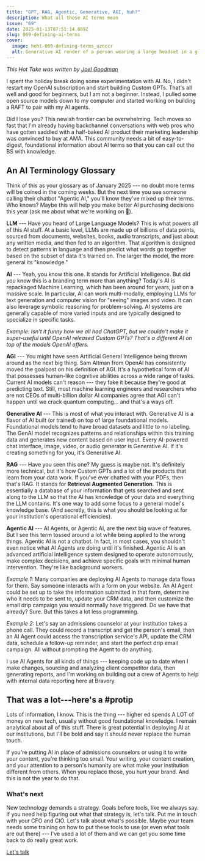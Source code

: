 ```yaml
---
title: "GPT, RAG, Agentic, Generative, AGI, huh?"
description: What all those AI terms mean
issue: "69"
date: 2025-01-13T07:51:14.809Z
slug: 069-defining-ai-terms
cover:
  image: heht-069-defining-terms_uznccr
  alt: Generative AI render of a person wearing a large headset in a glowing room. The headset is showing them hundreds of undecipherable text characters.
---
```


_This Hot Take was written by [Joel Goodman](https://linkedin.com/in/joelgoodman/)_

I spent the holiday break doing some experimentation with AI. No, I didn't restart my OpenAI subscription and start building Custom GPTs. That's all well and good for beginners, but I am not a beginner. Instead, I pulled some open source models down to my computer and started working on building a RAFT to pair with my AI agents.

Did I lose you? This newish frontier can be overwhelming. Tech moves so fast that I'm already having backchannel conversations with web pros who have gotten saddled with a half-baked AI product their marketing leadership was convinced to buy at AMA. This community needs a bit of easy-to-digest, foundational information about AI terms so that you can call out the BS with knowledge.

## An AI Terminology Glossary

Think of this as your glossary as of January 2025 --- no doubt more terms will be coined in the coming weeks. But the next time you see someone calling their chatbot "Agentic AI," you'll know they've mixed up their terms. Who knows? Maybe this will help you make better AI purchasing decisions this year (ask me about what we're working on 👀).

****LLM**** --- Have you heard of Large Language Models? This is what powers all of this AI stuff. At a basic level, LLMs are made up of billions of data points, sourced from documents, websites, books, audio transcripts, and just about any written media, and then fed to an algorithm. That algorithm is designed to detect patterns in language and then predict what words go together based on the subset of data it's trained on. The larger the model, the more general its "knowledge."

**AI** --- Yeah, you know this one. It stands for Artificial Intelligence. But did you know this is a branding term more than anything? Today's AI is repackaged Machine Learning, which has been around for years, just on a massive scale. In particular, AI can work multi-modally, employing LLMs for text generation and computer vision for "seeing" images and video. It can also leverage symbolic reasoning for problem-solving. AI systems are generally capable of more varied inputs and are typically designed to specialize in specific tasks.

_Example: Isn't it funny how we all had ChatGPT, but we couldn't make it super-useful until OpenAI released Custom GPTs? That's a different AI on top of the models OpenAI offers._

**AGI** --- You might have seen Artificial General Intelligence being thrown around as the next big thing. Sam Altman from OpenAI has consistently moved the goalpost on his definition of AGI. It's a hypothetical form of AI that possesses human-like cognitive abilities across a wide range of tasks. Current AI models can't reason --- they fake it because they're good at predicting text. Still, most machine learning engineers and researchers who are not CEOs of multi-billion dollar AI companies agree that AGI can't happen until we crack quantum computing... and that's a ways off.

**Generative AI** --- This is most of what you interact with. Generative AI is a flavor of AI built (or trained) on top of large foundational models. Foundational models tend to have broad datasets and little to no labeling. The GenAI model recognizes patterns and relationships within this training data and generates new content based on user input. Every AI-powered chat interface, image, video, or audio generator is Generative AI. If it's creating something for you, it's Generative AI.

**RAG** --- Have you seen this one? My guess is maybe not. It's definitely more technical, but it's how Custom GPTs and a lot of the products that learn from your data work. If you've ever chatted with your PDFs, then that's RAG. It stands for **Retrieval Augmented Generation**. This is essentially a database of your information that gets searched and sent along to the LLM so that the AI has knowledge of your data and everything the LLM contains. It's one way to add some focus to a general model's knowledge base. (And secretly, this is what you should be looking at for your institution's operational efficiencies).

**Agentic AI** --- AI Agents, or Agentic AI, are the next big wave of features. But I see this term tossed around a lot while being applied to the wrong things. Agentic AI is not a chatbot. In fact, in most cases, you shouldn't even notice what AI Agents are doing until it's finished. Agentic AI is an advanced artificial intelligence system designed to operate autonomously, make complex decisions, and achieve specific goals with minimal human intervention. They're like background workers.

_Example 1:_ Many companies are deploying AI Agents to manage data flows for them. Say someone interacts with a form on your website. An AI Agent could be set up to take the information submitted in that form, determine who it needs to be sent to, update your CRM data, and then customize the email drip campaign you would normally have triggered. Do we have that already? Sure. But this takes a lot less programming.

_Example 2:_ Let's say an admissions counselor at your institution takes a phone call. They could record a transcript and get the person's email, then an AI Agent could access the transcription service's API, update the CRM data, schedule a follow-up reminder, and start the perfect drip email campaign. All without prompting the Agent to do anything.

I use AI Agents for all kinds of things --- keeping code up to date when I make changes, sourcing and analyzing client competitor data, then generating reports, and I'm working on building out a crew of Agents to help with internal data reporting here at Bravery.

## That was a lot---here's a #protip

Lots of information, I know. This is the thing --- higher ed spends A LOT of money on new tech, usually without good foundational knowledge. I remain analytical about all of this stuff. There is great potential in deploying AI at our institutions, but I'll be bold and say it should never replace the human touch.

If you're putting AI in place of admissions counselors or using it to write your content, you're thinking too small. Your writing, your content creation, and your attention to a person's humanity are what make your institution different from others. When you replace those, you hurt your brand. And this is not the year to do that.

### What's next

New technology demands a strategy. Goals before tools, like we always say. If you need help figuring out what that strategy is, let's talk. Put me in touch with your CFO and CIO. Let's talk about what's possible. Maybe your team needs some training on how to put these tools to use (or even what tools are out there) --- I've used a lot of them and we can get you some time back to do really great work.

[Let's talk](https://bravery.co/contact/)